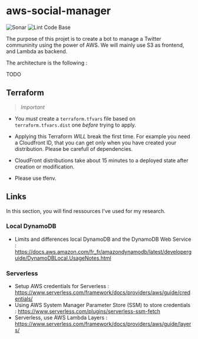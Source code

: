 # aws-social-manager

![Sonar](https://github.com/jeremychauvet/aws-social-manager/workflows/Sonar/badge.svg?branch=master)
![Lint Code Base](https://github.com/jeremychauvet/aws-social-manager/workflows/Lint%20Code%20Base/badge.svg?branch=master)

The purpose of this projet is to create a bot to manage a Twitter communinity using the power of AWS. We will mainly use S3 as frontend, and Lambda as backend.

The architecture is the following :

TODO

## Terraform

> *Important*

* You *must* create a `terraform.tfvars` file based on `terraform.tfvars.dist` one *before* trying to apply.

* Applying this Terraform *WILL* break the first time. For example you need a Cloudfront ID, that you can get only when you have created your distribution. Please be carefull of dependencies.

* CloudFront distributions take about 15 minutes to a deployed state after creation or modification.

* Please use tfenv.

## Links

In this section, you will find ressources I've used for my research.

### Local DynamoDB

* Limits and differences local DynamoDB and the DynamoDB Web Service : <https://docs.aws.amazon.com/fr_fr/amazondynamodb/latest/developerguide/DynamoDBLocal.UsageNotes.html>

### Serverless

* Setup AWS credentials for Serverless : <https://www.serverless.com/framework/docs/providers/aws/guide/credentials/>
* Using AWS System Manager Parameter Store (SSM) to store credentials : <https://www.serverless.com/plugins/serverless-ssm-fetch>
* Serverless, use AWS Lambda Layers : <https://www.serverless.com/framework/docs/providers/aws/guide/layers/>
